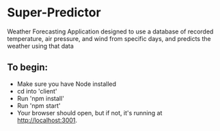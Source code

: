 # Super-Predictor
Weather Forecasting Application designed to use a database of recorded temperature, air pressure, and wind from specific days, and predicts the weather using that data

## To begin:
- Make sure you have Node installed
- cd into 'client'
- Run 'npm install'
- Run 'npm start'
- Your browser should open, but if not, it's running at [http://localhost:3001](http://localhost:3001).

